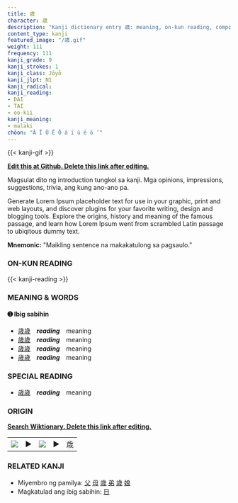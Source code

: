 ```yaml
---
title: 歳
character: 歳
description: "Kanji dictionary entry 歳: meaning, on-kun reading, compounds, origin, related kanji"
content_type: kanji
featured_image: "/歳.gif"
weight: 111
frequency: 111
kanji_grade: 9
kanji_strokes: 1
kanji_class: Jōyō
kanji_jlpt: N1
kanji_radical: 
kanji_reading: 
- DAI
- TAI
- oo-kii
kanji_meaning:
- malaki
chōon: "Ā Ī Ū Ē Ō ā ī ū ē ō ’"
---
```

[//]: # (Don't edit the line below. Kanji animated GIF code is automatically generated.)
{{< kanji-gif >}}

[//]: # (Edit below this line.)

**[Edit this at Github. Delete this link after editing.](https://github.com/tim0g/tim/tree/main/content/kanji/歳/index.md)**

Magsulat dito ng introduction tungkol sa kanji. Mga opinions, impressions, suggestions, trivia, ang kung ano-ano pa.

Generate Lorem Ipsum placeholder text for use in your graphic, print and web layouts, and discover plugins for your favorite writing, design and blogging tools. Explore the origins, history and meaning of the famous passage, and learn how Lorem Ipsum went from scrambled Latin passage to ubiqitous dummy text.
 
**Mnemonic:** "Maikling sentence na makakatulong sa pagsaulo."

### ON-KUN READING

[//]: # (Don't edit the line below. ON-KUN READING code is automatically generated.)
{{< kanji-reading >}}

### MEANING & WORDS

#### ➊ **Ibig sabihin**
  - [歳](../歳)[歳](../歳)　***reading***　meaning
  - [歳](../歳)[歳](../歳)　***reading***　meaning
  - [歳](../歳)[歳](../歳)　***reading***　meaning
  - [歳](../歳)[歳](../歳)　***reading***　meaning

### SPECIAL READING
  - [歳](../歳)[歳](../歳)　***reading***　meaning

### ORIGIN

**[Search Wiktionary. Delete this link after editing.](https://wiktionary.org/wiki/歳)**
<table class="kanji-table"><tr><td>
<img src="60px-歳-bronze.svg.png">
</td><td>▶</td><td>
<img src="60px-歳-oracle.svg.png">
</td><td>▶</td>
<td class="kanji-origin">歳</td>
</tr></table>

### RELATED KANJI
- Miyembro ng pamilya: [父](../父) [母](../母) [歳](../歳) [弟](../弟) [歳](../歳) [娘](../娘)
- Magkatulad ang ibig sabihin: [日](../日)
